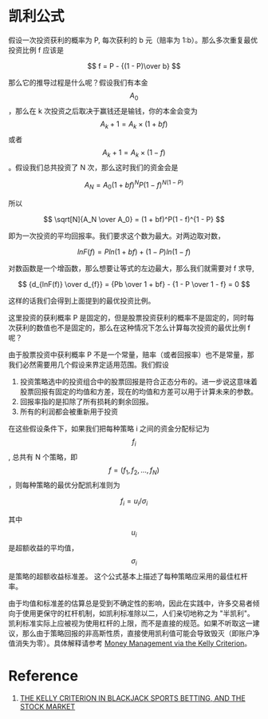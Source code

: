 # 凯利公式

假设一次投资获利的概率为 P, 每次获利的 b 元（赔率为 1:b）。那么多次重复最优投资比例 f 应该是

$$ 
f = P - {(1 - P)\over b}
$$
  
那么它的推导过程是什么呢？假设我们有本金 $$ A_0 $$，那么在 k 次投资之后取决于赢钱还是输钱，你的本金会变为 $$A_k+1 = A_k \times (1 + bf) $$ 或者 $$ A_k+1 = A_k \times (1 - f) $$。假设我们总共投资了 N 次，那么这时我们的资金会是

$$ A_N = A_0(1 + bf)^NP(1 - f)^{N(1 - P)} $$
  
所以

$$ \sqrt[N]{A_N \over A_0} = (1 + bf)^P(1 - f)^{1 - P} $$  
  
即为一次投资的平均回报率。我们要求这个数为最大。对两边取对数，

$$ lnF(f) = Pln(1 + bf) + (1 - P)ln(1 - f)$$  
  
对数函数是一个增函数，那么想要让等式的左边最大，那么我们就需要对 f 求导,

$$ {d_{lnF(f)} \over d_{f}}  = {Pb \over 1 + bf} - {1 - P \over 1 - f} = 0 $$  

这样的话我们会得到上面提到的最优投资比例。

这里投资的获利概率 P 是固定的，但是股票投资获利的概率不是固定的，同时每次获利的数值也不是固定的，那么在这种情况下怎么计算每次投资的最优比例 f 呢？

由于股票投资中获利概率 P 不是一个常量，赔率（或者回报率）也不是常量，那我们必然需要用几个假设来界定适用范围。我们假设

1. 投资策略选中的投资组合中的股票回报是符合正态分布的。进一步说这意味着股票回报有固定的均值和方差，现在的均值和方差可以用于计算未来的参数。
2. 回报率指的是扣除了所有损耗的剩余回报。
3. 所有的利润都会被重新用于投资

在这些假设条件下，如果我们把每种策略 i 之间的资金分配标记为$$f_{i}$$, 总共有 N 个策略，即$$f = (f_{1}, f_{2},...,f_{N})$$，则每种策略的最优分配凯利准则为 

$$
f_{i} = u_{i} / \sigma_{i}
$$

其中$$u_{i}$$是超额收益的平均值，$$\sigma_{i}$$是策略的超额收益标准差。 这个公式基本上描述了每种策略应采用的最佳杠杆率。

由于均值和标准差的估算总是受到不确定性的影响，因此在实践中，许多交易者倾向于使用更保守的杠杆机制，如凯利标准除以二，人们亲切地称之为 "半凯利"。凯利标准实际上应被视为使用杠杆的上限，而不是直接的规范。如果不听取这一建议，那么由于策略回报的非高斯性质，直接使用凯利值可能会导致毁灭（即账户净值消失为零）。具体解释请参考 [Money Management via the Kelly Criterion](https://www.quantstart.com/articles/Money-Management-via-the-Kelly-Criterion/)。

# Reference

1. [THE KELLY CRITERION IN BLACKJACK SPORTS BETTING, AND THE STOCK MARKET](http://www.eecs.harvard.edu/cs286r/courses/fall12/papers/Thorpe_KellyCriterion2007.pdf)